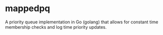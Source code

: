 # mappedpq
A priority queue implementation in Go (golang) that allows for constant time membership checks and log time priority updates.
